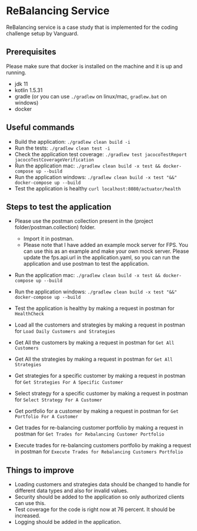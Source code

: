 
# ReBalancing Service

ReBalancing service is a case study that is implemented for the coding challenge setup by Vanguard.

## Prerequisites

Please make sure that docker is installed on the machine and it is up and running.

* jdk 11
* kotlin 1.5.31
* gradle (or you can use `./gradlew` on linux/mac, `gradlew.bat` on windows)
* docker

## Useful commands

* Build the application: `./gradlew clean build -i`
* Run the tests: `./gradlew clean test -i`
* Check the application test coverage: `./gradlew test jacocoTestReport jacocoTestCoverageVerification`  
* Run the application mac: `./gradlew clean build -x test && docker-compose up --build`
* Run the application windows: `./gradlew clean build -x test "&&" docker-compose up --build`
* Test the application is healthy `curl localhost:8080/actuator/health`

## Steps to test the application
* Please use the postman collection present in the (project folder/postman.collection) folder.
   - Import it in postman.
   - Please note that I have added an example mock server for FPS. You can use this as an example and make your own 
      mock server. Please update the fps.api.url in the application.yaml, so you can run the application and use postman
      to test the application. 
* Run the application mac: `./gradlew clean build -x test && docker-compose up --build`
* Run the application windows: `./gradlew clean build -x test "&&" docker-compose up --build`

* Test the application is healthy by making a request in postman for `HealthCheck`

* Load all the customers and strategies by making a request in postman for `Load Daily Customers and Strategies`

* Get All the customers by making a request in postman for `Get All Customers`

* Get All the strategies by making a request in postman for `Get All Strategies`

* Get strategies for a specific customer by making a request in postman for `Get Strategies For A Specific Customer`

* Select strategy for a specific customer by making a request in postman for `Select Strategy For A Customer`

* Get portfolio for a customer by making a request in postman for `Get Portfolio For A Customer`
 
* Get trades for re-balancing customer portfolio by making a request in postman for `Get Trades for Rebalancing Customer Portfolio`

* Execute trades for re-balancing customers portfolio by making a request in postman for `Execute Trades for Rebalancing Customers Portfolio`


## Things to improve

* Loading customers and strategies data should be changed to handle for different data types and also for invalid values.
* Security should be added to the application so only authorized clients can use this.
* Test coverage for the code is right now at 76 percent. It should be increased.
* Logging should be added in the application.
